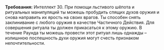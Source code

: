 **Требования:** Интеллект 30.
При помощи льстивого шёпота и ритуальных манипуляций ты можешь пробудить спящих духов оружия и снова направить их ярость на своих врагов. Ты способен снять заклинивание с любого оружия в качестве Частичного Действия. Для совершения ритуала ты должен прикасаться к этому оружию. В течение Раунда ты можешь провести этот ритуал лишь однажды – излишнюю поспешность духи оружия могут счесть признаком непочтительности.